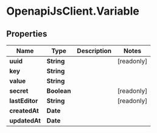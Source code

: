 # OpenapiJsClient.Variable

## Properties

Name | Type | Description | Notes
------------ | ------------- | ------------- | -------------
**uuid** | **String** |  | [readonly] 
**key** | **String** |  | 
**value** | **String** |  | 
**secret** | **Boolean** |  | [readonly] 
**lastEditor** | **String** |  | [readonly] 
**createdAt** | **Date** |  | 
**updatedAt** | **Date** |  | 


